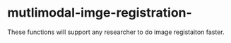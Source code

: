 # mutlimodal-imge-registration-

These functions will support any researcher to do image registaiton faster.
